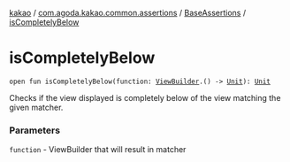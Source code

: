 [kakao](../../index.md) / [com.agoda.kakao.common.assertions](../index.md) / [BaseAssertions](index.md) / [isCompletelyBelow](./is-completely-below.md)

# isCompletelyBelow

`open fun isCompletelyBelow(function: `[`ViewBuilder`](../../com.agoda.kakao.common.builders/-view-builder/index.md)`.() -> `[`Unit`](https://kotlinlang.org/api/latest/jvm/stdlib/kotlin/-unit/index.html)`): `[`Unit`](https://kotlinlang.org/api/latest/jvm/stdlib/kotlin/-unit/index.html)

Checks if the view displayed is completely below of the view matching the given matcher.

### Parameters

`function` - ViewBuilder that will result in matcher